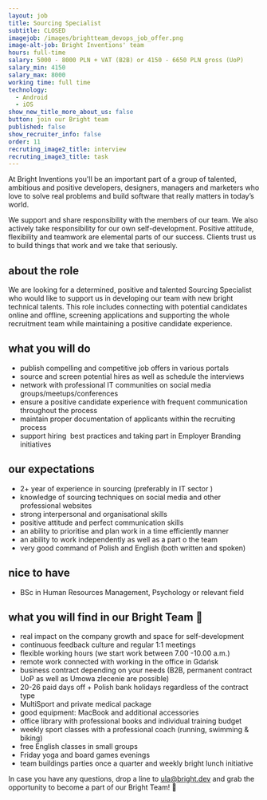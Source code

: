 ```yaml
---
layout: job
title: Sourcing Specialist
subtitle: CLOSED
imagejob: /images/brightteam_devops_job_offer.png
image-alt-job: Bright Inventions' team
hours: full-time
salary: 5000 - 8000 PLN + VAT (B2B) or 4150 - 6650 PLN gross (UoP)
salary_min: 4150
salary_max: 8000
working time: full time
technology:
  - Android
  - iOS
show_new_title_more_about_us: false
button: join our Bright team
published: false
show_recruiter_info: false
order: 11
recruting_image2_title: interview
recruting_image3_title: task
---
```



At Bright Inventions you'll be an important part of a group of talented, ambitious and positive developers, designers, managers and marketers who love to solve real problems and build software that really matters in today’s world.

We support and share responsibility with the members of our team. We also actively take responsibility for our own self-development. Positive attitude, flexibility and teamwork are elemental parts of our success. Clients trust us to build things that work and we take that seriously.

## about the role

We are looking for a determined, positive and talented Sourcing Specialist who would like to support us in developing our team with new bright technical talents. This role includes connecting with potential candidates online and offline, screening applications and supporting the whole recruitment team while maintaining a positive candidate experience.

## what you will do

* publish compelling and competitive job offers in various portals
* source and screen potential hires as well as schedule the interviews
* network with professional IT communities on social media groups/meetups/conferences  
* ensure a positive candidate experience with frequent communication throughout the process
* maintain proper documentation of applicants within the recruiting process
* support hiring  best practices and taking part in Employer Branding initiatives

## our expectations

* 2+ year of experience in sourcing (preferably in IT sector ) 
* knowledge of sourcing techniques on social media and other professional websites 
* strong interpersonal and organisational skills
* positive attitude and perfect communication skills 
* an ability to prioritise and plan work in a time efficiently manner 
* an ability to work independently as well as a part o the team 
* very good command of Polish and English (both written and spoken)

## nice to have

* BSc in Human Resources Management, Psychology or relevant field

## what you will find in our Bright Team 🧡

* real impact on the company growth and space for self-development 
* continuous feedback culture and regular 1:1 meetings 
* flexible working hours (we start work between 7.00 -10.00 a.m.)
* remote work connected with working in the office in Gdańsk
* business contract depending on your needs (B2B, permanent contract UoP as well as Umowa zlecenie are possible)
* 20-26 paid days off + Polish bank holidays regardless of the contract type
* MultiSport and private medical package
* good equipment: MacBook and additional accessories 
* office library with professional books and individual training budget
* weekly sport classes with a professional coach (running, swimming & biking)
* free English classes in small groups
* Friday yoga and board games evenings
* team buildings parties once a quarter and weekly bright lunch initiative


In case you have any questions, drop a line to [ula@bright.dev](mailto:ula@bright.dev) and grab the opportunity to become a part of our Bright Team! 🧡
